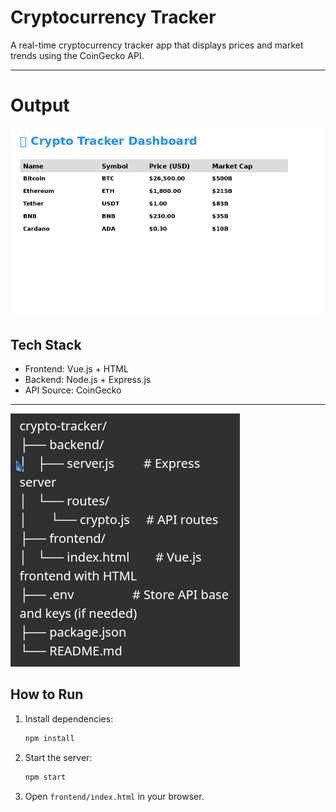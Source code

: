 # Cryptocurrency Tracker

A real-time cryptocurrency tracker app that displays prices and market trends using the CoinGecko API.

---

# Output 
![](frontend/crypto_dashboard_mockup.png)

## Tech Stack
- Frontend: Vue.js + HTML
- Backend: Node.js + Express.js
- API Source: CoinGecko

---

![](frontend/Screenshot_20250627_234128.png)

## How to Run

1. Install dependencies:
   ```bash
   npm install
   ```

2. Start the server:
   ```bash
   npm start
   ```

3. Open `frontend/index.html` in your browser.
